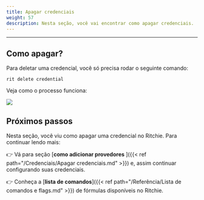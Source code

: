 ```yaml
---
title: Apagar credenciais
weight: 57
description: Nesta seção, você vai encontrar como apagar credenciais.
---
```


---

## Como apagar?

Para deletar uma credencial, você só precisa rodar o seguinte comando:

```text
rit delete credential
```

Veja como o processo funciona:

![](/shared/delete-credentials.gif)

## Próximos passos

Nesta seção, você viu como apagar uma credencial no Ritchie. Para continuar lendo mais:

👉 Vá para seção  [**como adicionar provedores** ]({{< ref path="/Credenciais/Apagar credenciais.md" >}}) e, assim continuar configurando suas credenciais.

👉 Conheça a [**lista de comandos**]({{< ref path="/Referência/Lista de comandos e flags.md" >}}) de fórmulas disponíveis no Ritchie. 
